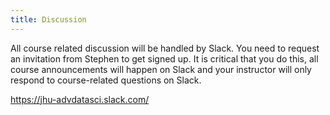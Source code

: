```yaml
---
title: Discussion
---
```



All course related discussion will be handled by Slack. You need to request an invitation from Stephen to get signed up. It is critical that you do this, all course announcements will happen on Slack and your instructor will only respond to course-related questions on Slack. 

https://jhu-advdatasci.slack.com/
